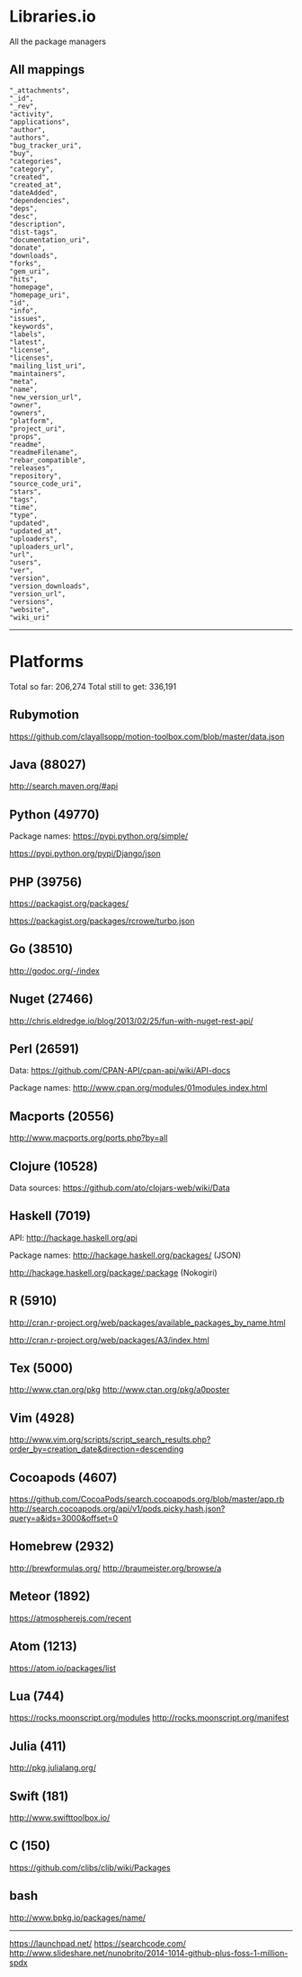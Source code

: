 # Libraries.io

All the package managers


## All mappings

```
"_attachments",
"_id",
"_rev",
"activity",
"applications",
"author",
"authors",
"bug_tracker_uri",
"buy",
"categories",
"category",
"created",
"created_at",
"dateAdded",
"dependencies",
"deps",
"desc",
"description",
"dist-tags",
"documentation_uri",
"donate",
"downloads",
"forks",
"gem_uri",
"hits",
"homepage",
"homepage_uri",
"id",
"info",
"issues",
"keywords",
"labels",
"latest",
"license",
"licenses",
"mailing_list_uri",
"maintainers",
"meta",
"name",
"new_version_url",
"owner",
"owners",
"platform",
"project_uri",
"props",
"readme",
"readmeFilename",
"rebar_compatible",
"releases",
"repository",
"source_code_uri",
"stars",
"tags",
"time",
"type",
"updated",
"updated_at",
"uploaders",
"uploaders_url",
"url",
"users",
"ver",
"version",
"version_downloads",
"version_url",
"versions",
"website",
"wiki_uri"
```


----

# Platforms

Total so far: 206,274
Total still to get: 336,191

## Rubymotion

https://github.com/clayallsopp/motion-toolbox.com/blob/master/data.json

## Java (88027)

http://search.maven.org/#api

## Python (49770)

Package names: https://pypi.python.org/simple/

https://pypi.python.org/pypi/Django/json

## PHP (39756)

https://packagist.org/packages/

https://packagist.org/packages/rcrowe/turbo.json

## Go (38510)

http://godoc.org/-/index

## Nuget (27466)

http://chris.eldredge.io/blog/2013/02/25/fun-with-nuget-rest-api/

## Perl (26591)

Data: https://github.com/CPAN-API/cpan-api/wiki/API-docs

Package names: http://www.cpan.org/modules/01modules.index.html

## Macports (20556)

http://www.macports.org/ports.php?by=all

## Clojure (10528)

Data sources: https://github.com/ato/clojars-web/wiki/Data

## Haskell (7019)

API: http://hackage.haskell.org/api

Package names: http://hackage.haskell.org/packages/ (JSON)

http://hackage.haskell.org/package/:package (Nokogiri)

## R (5910)

http://cran.r-project.org/web/packages/available_packages_by_name.html

http://cran.r-project.org/web/packages/A3/index.html

## Tex (5000)

http://www.ctan.org/pkg
http://www.ctan.org/pkg/a0poster

## Vim (4928)

http://www.vim.org/scripts/script_search_results.php?order_by=creation_date&direction=descending

## Cocoapods (4607)

https://github.com/CocoaPods/search.cocoapods.org/blob/master/app.rb
http://search.cocoapods.org/api/v1/pods.picky.hash.json?query=a&ids=3000&offset=0

## Homebrew (2932)

http://brewformulas.org/
http://braumeister.org/browse/a

## Meteor (1892)

https://atmospherejs.com/recent

## Atom (1213)

https://atom.io/packages/list

## Lua (744)

https://rocks.moonscript.org/modules
http://rocks.moonscript.org/manifest

## Julia (411)

http://pkg.julialang.org/

## Swift (181)

http://www.swifttoolbox.io/

## C (150)

https://github.com/clibs/clib/wiki/Packages

## bash

http://www.bpkg.io/packages/name/

----

https://launchpad.net/
https://searchcode.com/
http://www.slideshare.net/nunobrito/2014-1014-github-plus-foss-1-million-spdx
